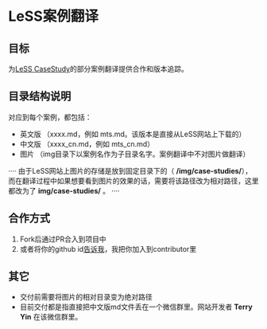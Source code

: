 # LeSS案例翻译

## 目标

为[LeSS CaseStudy](https://less.works/zh-CN/case-studies/index)的部分案例翻译提供合作和版本追踪。

## 目录结构说明

对应到每个案例，都包括：

* 英文版 （xxxx.md，例如 mts.md。该版本是直接从LeSS网站上下载的）
* 中文版 （xxxx_cn.md，例如 mts_cn.md）
* 图片 （img目录下以案例名作为子目录名字。案例翻译中不对图片做翻译）

····
由于LeSS网站上图片的存储是放到固定目录下的（ **/img/case-studies/**），而在翻译过程中如果想要看到图片的效果的话，需要将该路径改为相对路径，这里都改为了 **img/case-studies/** 。
····

## 合作方式

1. Fork后通过PR合入到项目中
2. 或者将你的github id[告诉我](mailto:wjmmx@msn.com)，我把你加入到contributor里

## 其它

* 交付前需要将图片的相对目录变为绝对路径
* 目前交付都是指直接把中文版md文件丢在一个微信群里。网站开发者 **Terry Yin** 在该微信群里。
